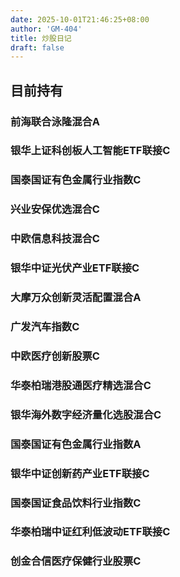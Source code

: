 ```yaml
---
date: 2025-10-01T21:46:25+08:00
author: 'GM-404'
title: 炒股日记
draft: false
--- 
```


## 目前持有

### 前海联合泳隆混合A
### 银华上证科创板人工智能ETF联接C
### 国泰国证有色金属行业指数C
### 兴业安保优选混合C
### 中欧信息科技混合C
### 银华中证光伏产业ETF联接C
### 大摩万众创新灵活配置混合A
### 广发汽车指数C
### 中欧医疗创新股票C
### 华泰柏瑞港股通医疗精选混合C
### 银华海外数字经济量化选股混合C
### 国泰国证有色金属行业指数A
### 银华中证创新药产业ETF联接C
### 国泰国证食品饮料行业指数C
### 华泰柏瑞中证红利低波动ETF联接C
### 创金合信医疗保健行业股票C


